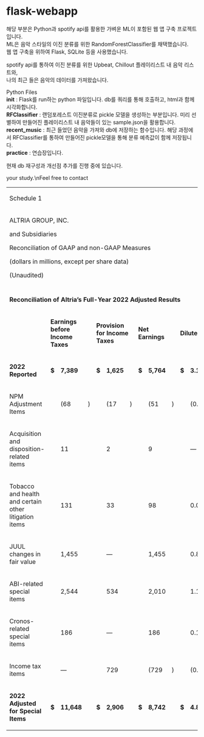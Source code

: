 # flask-webapp

해당 부분은 Python과 spotify api를 활용한 가벼운 ML이 포함된 웹 앱 구축 프로젝트입니다.\
ML은 음악 스타일의 이진 분류를 위한 RandomForestClassifier를 채택했습니다.\
웹 앱 구축을 위하여 Flask, SQLite 등을 사용했습니다.

spotify api를 통하여 이진 분류를 위한 Upbeat, Chillout 플레이리스트 내 음악 리스트와,\
나의 최근 들은 음악의 데이터를 가져왔습니다.

Python Files\
__init__ : Flask를 run하는 python 파일입니다. db를 쿼리를 통해 호출하고, html과 함께 시각화합니다. \
__RFClassifier__ : 랜덤포레스트 이진분류로 pickle 모델을 생성하는 부분입니다. 미리 선별하여 만들어진 플레이리스트 내 음악들이 있는 sample.json을 활용합니다.\
__recent_music__ : 최근 들었던 음악을 가져와 db에 저장하는 함수입니다. 해당 과정에서 RFClassifier를 통하여 만들어진 pickle모델을 통해 분류 예측값이 함께 저장됩니다.\
__practice__ : 연습장입니다.

현재 db 재구성과 개선점 추가를 진행 중에 있습니다.

your study.\nFeel free to contact

<table cellspacing="0" class="bwtablemarginb bwblockalignl bwwidth100">
<tbody><tr>
<td class colspan="13" rowspan="1" style>
<p class style>
Schedule 1

</p>
</td>
</tr>
<tr>
<td class colspan="13" rowspan="1" style>
<p class style>
ALTRIA GROUP, INC.

</p>
<p class style>
and Subsidiaries

</p>
<p class style>
Reconciliation of GAAP and non-GAAP Measures

</p>
<p class style>
(dollars in millions, except per share data)

</p>
<p class style>
(Unaudited)

</p>
</td>
</tr>
<tr>
<td class colspan="13" rowspan="1" style></td>
</tr>
<tr>
<td class colspan="13" rowspan="1" style>
<p class style>
<b>Reconciliation of Altria’s Full-Year 2022 Adjusted Results</b>
</p>
</td>
</tr>
<tr>
<td class colspan="1" rowspan="1" style>
<p class style>
 

</p>
</td>
<td class colspan="3" rowspan="1" style>
<p class style>
<b>Earnings before Income Taxes</b>
</p>
</td>
<td class colspan="3" rowspan="1" style>
<p class style>
<b>Provision for Income Taxes</b>
</p>
</td>
<td class colspan="3" rowspan="1" style>
<p class style>
<b>Net Earnings</b>
</p>
</td>
<td class colspan="3" rowspan="1" style>
<p class style>
<b>Diluted EPS</b>
</p>
</td>
</tr>
<tr>
<td class colspan="1" rowspan="1" style>
<p class style>
<b>2022 Reported</b>
</p>
</td>
<td class colspan="1" rowspan="1" style>
<p class style>
<b>$</b>
</p>
</td>
<td class colspan="1" rowspan="1" style>
<p class style>
<b>7,389</b>
</p>
</td>
<td class colspan="1" rowspan="1" style>
<p class style>
 

</p>
</td>
<td class colspan="1" rowspan="1" style>
<p class style>
<b>$</b>
</p>
</td>
<td class colspan="1" rowspan="1" style>
<p class style>
<b>1,625</b>
</p>
</td>
<td class colspan="1" rowspan="1" style>
<p class style>
 

</p>
</td>
<td class colspan="1" rowspan="1" style>
<p class style>
<b>$</b>
</p>
</td>
<td class colspan="1" rowspan="1" style>
<p class style>
<b>5,764</b>
</p>
</td>
<td class colspan="1" rowspan="1" style>
<p class style>
 

</p>
</td>
<td class colspan="1" rowspan="1" style>
<p class style>
<b>$</b>
</p>
</td>
<td class colspan="1" rowspan="1" style>
<p class style>
<b>3.19</b>
</p>
</td>
<td class colspan="1" rowspan="1" style>
<p class style>
 

</p>
</td>
</tr>
<tr>
<td class colspan="1" rowspan="1" style>
<p class style>
NPM Adjustment Items

</p>
</td>
<td class colspan="1" rowspan="1" style>
<p class style>
 

</p>
</td>
<td class colspan="1" rowspan="1" style>
<p class style>
(68

</p>
</td>
<td class colspan="1" rowspan="1" style>
<p class style>
)

</p>
</td>
<td class colspan="1" rowspan="1" style>
<p class style>
 

</p>
</td>
<td class colspan="1" rowspan="1" style>
<p class style>
(17

</p>
</td>
<td class colspan="1" rowspan="1" style>
<p class style>
)

</p>
</td>
<td class colspan="1" rowspan="1" style>
<p class style>
 

</p>
</td>
<td class colspan="1" rowspan="1" style>
<p class style>
(51

</p>
</td>
<td class colspan="1" rowspan="1" style>
<p class style>
)

</p>
</td>
<td class colspan="1" rowspan="1" style>
<p class style>
 

</p>
</td>
<td class colspan="1" rowspan="1" style>
<p class style>
(0.03

</p>
</td>
<td class colspan="1" rowspan="1" style>
<p class style>
)

</p>
</td>
</tr>
<tr>
<td class colspan="1" rowspan="1" style>
<p class style>
Acquisition and disposition-related items

</p>
</td>
<td class colspan="1" rowspan="1" style>
<p class style>
 

</p>
</td>
<td class colspan="1" rowspan="1" style>
<p class style>
11

</p>
</td>
<td class colspan="1" rowspan="1" style>
<p class style>
 

</p>
</td>
<td class colspan="1" rowspan="1" style>
<p class style>
 

</p>
</td>
<td class colspan="1" rowspan="1" style>
<p class style>
2

</p>
</td>
<td class colspan="1" rowspan="1" style>
<p class style>
 

</p>
</td>
<td class colspan="1" rowspan="1" style>
<p class style>
 

</p>
</td>
<td class colspan="1" rowspan="1" style>
<p class style>
9

</p>
</td>
<td class colspan="1" rowspan="1" style>
<p class style>
 

</p>
</td>
<td class colspan="1" rowspan="1" style>
<p class style>
 

</p>
</td>
<td class colspan="1" rowspan="1" style>
<p class style>
—

</p>
</td>
<td class colspan="1" rowspan="1" style>
<p class style>
 

</p>
</td>
</tr>
<tr>
<td class colspan="1" rowspan="1" style>
<p class style>
Tobacco and health and certain other litigation items

</p>
</td>
<td class colspan="1" rowspan="1" style>
<p class style>
 

</p>
</td>
<td class colspan="1" rowspan="1" style>
<p class style>
131

</p>
</td>
<td class colspan="1" rowspan="1" style>
<p class style>
 

</p>
</td>
<td class colspan="1" rowspan="1" style>
<p class style>
 

</p>
</td>
<td class colspan="1" rowspan="1" style>
<p class style>
33

</p>
</td>
<td class colspan="1" rowspan="1" style>
<p class style>
 

</p>
</td>
<td class colspan="1" rowspan="1" style>
<p class style>
 

</p>
</td>
<td class colspan="1" rowspan="1" style>
<p class style>
98

</p>
</td>
<td class colspan="1" rowspan="1" style>
<p class style>
 

</p>
</td>
<td class colspan="1" rowspan="1" style>
<p class style>
 

</p>
</td>
<td class colspan="1" rowspan="1" style>
<p class style>
0.05

</p>
</td>
<td class colspan="1" rowspan="1" style>
<p class style>
 

</p>
</td>
</tr>
<tr>
<td class colspan="1" rowspan="1" style>
<p class style>
JUUL changes in fair value

</p>
</td>
<td class colspan="1" rowspan="1" style>
<p class style>
 

</p>
</td>
<td class colspan="1" rowspan="1" style>
<p class style>
1,455

</p>
</td>
<td class colspan="1" rowspan="1" style>
<p class style>
 

</p>
</td>
<td class colspan="1" rowspan="1" style>
<p class style>
 

</p>
</td>
<td class colspan="1" rowspan="1" style>
<p class style>
—

</p>
</td>
<td class colspan="1" rowspan="1" style>
<p class style>
 

</p>
</td>
<td class colspan="1" rowspan="1" style>
<p class style>
 

</p>
</td>
<td class colspan="1" rowspan="1" style>
<p class style>
1,455

</p>
</td>
<td class colspan="1" rowspan="1" style>
<p class style>
 

</p>
</td>
<td class colspan="1" rowspan="1" style>
<p class style>
 

</p>
</td>
<td class colspan="1" rowspan="1" style>
<p class style>
0.81

</p>
</td>
<td class colspan="1" rowspan="1" style>
<p class style>
 

</p>
</td>
</tr>
<tr>
<td class colspan="1" rowspan="1" style>
<p class style>
ABI-related special items

</p>
</td>
<td class colspan="1" rowspan="1" style>
<p class style>
 

</p>
</td>
<td class colspan="1" rowspan="1" style>
<p class style>
2,544

</p>
</td>
<td class colspan="1" rowspan="1" style>
<p class style>
 

</p>
</td>
<td class colspan="1" rowspan="1" style>
<p class style>
 

</p>
</td>
<td class colspan="1" rowspan="1" style>
<p class style>
534

</p>
</td>
<td class colspan="1" rowspan="1" style>
<p class style>
 

</p>
</td>
<td class colspan="1" rowspan="1" style>
<p class style>
 

</p>
</td>
<td class colspan="1" rowspan="1" style>
<p class style>
2,010

</p>
</td>
<td class colspan="1" rowspan="1" style>
<p class style>
 

</p>
</td>
<td class colspan="1" rowspan="1" style>
<p class style>
 

</p>
</td>
<td class colspan="1" rowspan="1" style>
<p class style>
1.12

</p>
</td>
<td class colspan="1" rowspan="1" style>
<p class style>
 

</p>
</td>
</tr>
<tr>
<td class colspan="1" rowspan="1" style>
<p class style>
Cronos-related special items

</p>
</td>
<td class colspan="1" rowspan="1" style>
<p class style>
 

</p>
</td>
<td class colspan="1" rowspan="1" style>
<p class style>
186

</p>
</td>
<td class colspan="1" rowspan="1" style>
<p class style>
 

</p>
</td>
<td class colspan="1" rowspan="1" style>
<p class style>
 

</p>
</td>
<td class colspan="1" rowspan="1" style>
<p class style>
—

</p>
</td>
<td class colspan="1" rowspan="1" style>
<p class style>
 

</p>
</td>
<td class colspan="1" rowspan="1" style>
<p class style>
 

</p>
</td>
<td class colspan="1" rowspan="1" style>
<p class style>
186

</p>
</td>
<td class colspan="1" rowspan="1" style>
<p class style>
 

</p>
</td>
<td class colspan="1" rowspan="1" style>
<p class style>
 

</p>
</td>
<td class colspan="1" rowspan="1" style>
<p class style>
0.10

</p>
</td>
<td class colspan="1" rowspan="1" style>
<p class style>
 

</p>
</td>
</tr>
<tr>
<td class colspan="1" rowspan="1" style>
<p class style>
Income tax items

</p>
</td>
<td class colspan="1" rowspan="1" style>
<p class style>
 

</p>
</td>
<td class colspan="1" rowspan="1" style>
<p class style>
—

</p>
</td>
<td class colspan="1" rowspan="1" style>
<p class style>
 

</p>
</td>
<td class colspan="1" rowspan="1" style>
<p class style>
 

</p>
</td>
<td class colspan="1" rowspan="1" style>
<p class style>
729

</p>
</td>
<td class colspan="1" rowspan="1" style>
<p class style>
 

</p>
</td>
<td class colspan="1" rowspan="1" style>
<p class style>
 

</p>
</td>
<td class colspan="1" rowspan="1" style>
<p class style>
(729

</p>
</td>
<td class colspan="1" rowspan="1" style>
<p class style>
)

</p>
</td>
<td class colspan="1" rowspan="1" style>
<p class style>
 

</p>
</td>
<td class colspan="1" rowspan="1" style>
<p class style>
(0.40

</p>
</td>
<td class colspan="1" rowspan="1" style>
<p class style>
)

</p>
</td>
</tr>
<tr>
<td class colspan="1" rowspan="1" style>
<p class style>
<b>2022 Adjusted for Special Items</b>
</p>
</td>
<td class colspan="1" rowspan="1" style>
<p class style>
<b>$</b>
</p>
</td>
<td class colspan="1" rowspan="1" style>
<p class style>
<b>11,648</b>
</p>
</td>
<td class colspan="1" rowspan="1" style>
<p class style>
 

</p>
</td>
<td class colspan="1" rowspan="1" style>
<p class style>
<b>$</b>
</p>
</td>
<td class colspan="1" rowspan="1" style>
<p class style>
<b>2,906</b>
</p>
</td>
<td class colspan="1" rowspan="1" style>
<p class style>
 

</p>
</td>
<td class colspan="1" rowspan="1" style>
<p class style>
<b>$</b>
</p>
</td>
<td class colspan="1" rowspan="1" style>
<p class style>
<b>8,742</b>
</p>
</td>
<td class colspan="1" rowspan="1" style>
<p class style>
 

</p>
</td>
<td class colspan="1" rowspan="1" style>
<p class style>
<b>$</b>
</p>
</td>
<td class colspan="1" rowspan="1" style>
<p class style>
<b>4.84</b>
</p>
</td>
<td class colspan="1" rowspan="1" style>
<p class style>
 

</p>
</td>
</tr>
</tbody></table>
